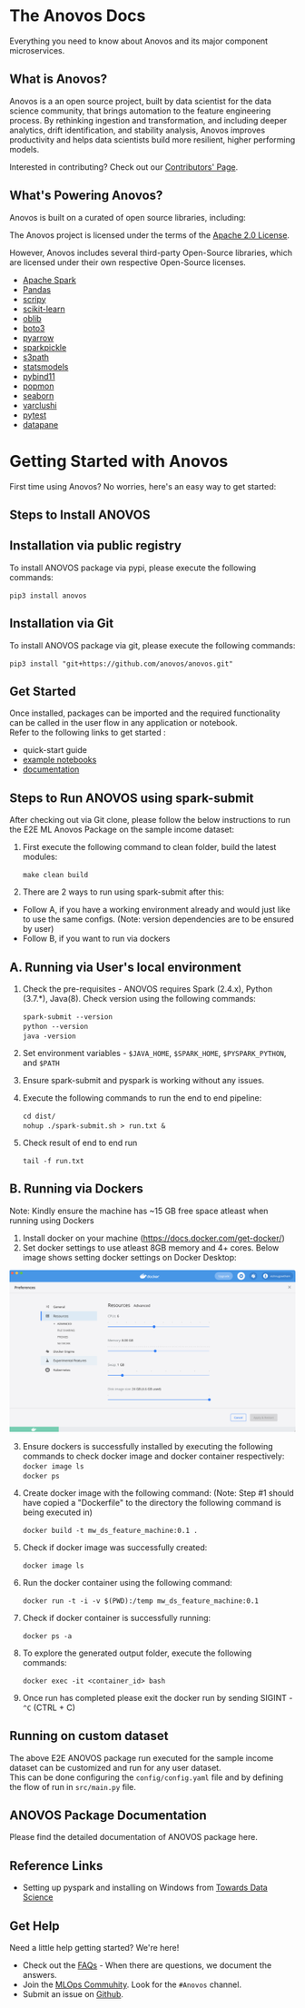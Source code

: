 # The Anovos Docs

Everything you need to know about Anovos and its major component microservices.
​
## What is Anovos?

Anovos is a an open source project, built by data scientist for the data science community, that brings automation to the feature engineering process. By rethinking ingestion and transformation, and including deeper analytics, drift identification, and stability analysis, Anovos improves productivity and helps data scientists build more resilient, higher performing models.

Interested in contributing? Check out our [Contributors' Page](/community/contributing/).

## What's Powering Anovos?

Anovos is built on a curated  of open source libraries, including: 


The Anovos project is licensed under the terms of the [Apache 2.0 License](http://www.apache.org/licenses/LICENSE-2.0).

However, Anovos includes several third-party Open-Source libraries, which are licensed under their own respective Open-Source licenses.

- [Apache Spark](https://github.com/apache/spark)
- [Pandas](https://github.com/pandas-dev/pandas)
- [scripy](https://github.com/scipy/scipy)
- [scikit-learn](https://github.com/scikit-learn/scikit-learn/)
- [oblib](https://github.com/joblib/joblib)
- [boto3](https://github.com/boto/boto3)
- [pyarrow](https://github.com/apache/arrow)
- [sparkpickle](https://github.com/src-d/sparkpickle/)
- [s3path](https://github.com/liormizr/s3path)
- [statsmodels](https://github.com/statsmodels/statsmodels)
- [pybind11](https://github.com/pybind/pybind11)
- [popmon](https://github.com/ing-bank/popmon/)
- [seaborn](https://github.com/mwaskom/seaborn)
- [varclushi](https://github.com/jingtt/varclushi)
- [pytest](https://pytest.org/)
- [datapane](https://github.com/datapane/datapane/)


# Getting Started with Anovos
First time using Anovos? No worries, here's an easy way to get started:
## Steps to Install ANOVOS

## Installation via public registry

To install ANOVOS package via pypi, please execute the following commands:  

`pip3 install anovos`


## Installation via Git

To install ANOVOS package via git, please execute the following commands:  

`pip3 install "git+https://github.com/anovos/anovos.git"`


## Get Started

Once installed, packages can be imported and the required functionality can be called in the user flow in any application or notebook. <br/>
Refer to the following links to get started :

- quick-start guide
- [example notebooks](https://github.com/anovos/anovos/tree/main/notebooks)
- [documentation](https://docs.anovos.ai)

## Steps to Run ANOVOS using spark-submit

After checking out via Git clone, please follow the below instructions to run the E2E ML Anovos Package on the sample income dataset: 

1. First execute the following command to clean folder, build the latest modules: 
	
	`make clean build`

2. There are 2 ways to run using spark-submit after this:

- Follow A, if you have a working environment already and would just like to use the same configs. (Note: version dependencies are to be ensured by user)
- Follow B, if you want to run via dockers

## A. Running via User's local environment

1. Check the pre-requisites - ANOVOS requires Spark (2.4.x), Python (3.7.*), Java(8). Check version using the following commands: 

	`spark-submit --version`<br/>
	`python --version`<br/>
	`java -version`

2. Set environment variables - `$JAVA_HOME`, `$SPARK_HOME`, `$PYSPARK_PYTHON`, and `$PATH`
3. Ensure spark-submit and pyspark is working without any issues.
4. Execute the following commands to run the end to end pipeline: 

	`cd dist/`<br/>
	`nohup ./spark-submit.sh > run.txt &`

5. Check result of end to end run

	`tail -f run.txt`

## B. Running via Dockers

Note: Kindly ensure the machine has ~15 GB free space atleast when running using Dockers

1. Install docker on your machine (https://docs.docker.com/get-docker/)
2. Set docker settings to use atleast 8GB memory and 4+ cores. Below image shows setting docker settings on Docker Desktop:

![Docker Desktop Settings](assets/docker_desktop_settings.png)

3. Ensure dockers is successfully installed by executing the following commands to check docker image and docker container respectively:
	`docker image ls`<br>
	`docker ps`

4. Create docker image with the following command: (Note: Step #1 should have copied a "Dockerfile" to the directory the following command is being executed in)
	
	`docker build -t mw_ds_feature_machine:0.1 .`

5. Check if docker image was successfully created: 

	`docker image ls`

6. Run the docker container using the following command:

	`docker run -t -i -v $(PWD):/temp mw_ds_feature_machine:0.1`

7. Check if docker container is successfully running: 

	`docker ps -a`

8. To explore the generated output folder, execute the following commands:

	`docker exec -it <container_id> bash`

9. Once run has completed please exit the docker run by sending SIGINT - `^C` (CTRL + C)


## Running on custom dataset

The above E2E ANOVOS package run executed for the sample income dataset can be customized and run for any user dataset. <br>
This can be done configuring the `config/config.yaml` file and by defining the flow of run in `src/main.py` file.

## ANOVOS Package Documentation
Please find the detailed documentation of ANOVOS package here.

## Reference Links
- Setting up pyspark and installing on Windows from [Towards Data Science](https://towardsdatascience.com/installing-apache-pyspark-on-windows-10-f5f0c506bea1)

## Get Help

Need a little help getting started? We're here!

- Check out the [FAQs](https://Anovos.org/faq/) - When there are questions, we document the answers.
- Join the [MLOps Commuhity](https://slack.cncf.org/). Look for the `#Anovos` channel.
- Submit an issue on [Github](https://github.com/Anovos/).
